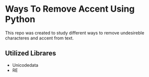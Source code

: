 # Ways To Remove Accent Using Python

This repo was created to study different ways to remove undesireble characteres and accent from text.

## Utilized Librares

 - Unicodedata
 - RE
 
 
